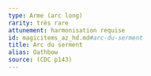 ```yaml
---
type: Arme (arc long)
rarity: très rare
attunement: harmonisation requise
id: magicitems_az_hd.md#arc-du-serment
title: Arc du serment
alias: Oathbow
source: (CDC p143)
---
```



